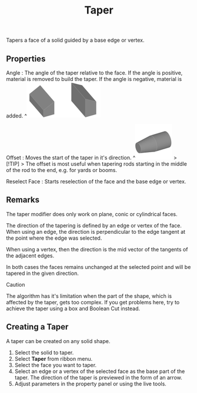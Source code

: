 ﻿---
uid: ef7f7484-88f2-45d7-8062-771c8c0ad04e
title: Taper
icon: Taper.svg
---
Tapers a face of a solid guided by a base edge or vertex.

## Properties
Angle
:   The angle of the taper relative to the face. If the angle is positive, material is removed to build the taper. If the angle is negative, material is added.
    ^![_Angle = 30°_, _Angle = -30°_](TaperAnglePosNeg.png)

Offset
:   Moves the start of the taper in it's direction.
    ^![Using an Offset](TaperOffset.png)
    > [!TIP]
    >  The offset is most useful when tapering rods starting in the middle of the rod to the end, e.g. for yards or booms.

Reselect Face
:   Starts reselection of the face and the base edge or vertex.

## Remarks
The taper modifier does only work on plane, conic or cylindrical faces.

The direction of the tapering is defined by an edge or vertex of the face. When using an edge, the direction is perpendicular to the edge tangent at the point where the edge was selected.

When using a vertex, then the direction is the mid vector of the tangents of the adjacent edges.

In both cases the faces remains unchanged at the selected point and will be tapered in the given direction.

> [!CAUTION]
>  The algorithm has it's limitation when the part of the shape, which is affected by the taper, gets too complex. If you get problems here, try to achieve the taper using a box and Boolean Cut instead.

## Creating a Taper
A taper can be created on any solid shape.
1. Select the solid to taper.
2. Select __Taper__ from ribbon menu.
3. Select the face you want to taper.
4. Select an edge or a vertex of the selected face as the base part of the taper.
   The direction of the taper is previewed in the form of an arrow.
5. Adjust parameters in the property panel or using the live tools.